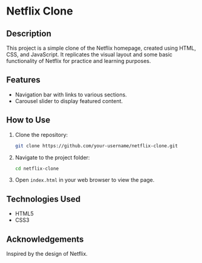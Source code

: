 # Netflix Clone

## Description

This project is a simple clone of the Netflix homepage, created using HTML, CSS, and JavaScript. It replicates the visual layout and some basic functionality of Netflix for practice and learning purposes.

## Features

- Navigation bar with links to various sections.
- Carousel slider to display featured content.

## How to Use

1. Clone the repository:
    ```bash
    git clone https://github.com/your-username/netflix-clone.git
    ```
2. Navigate to the project folder:
    ```bash
    cd netflix-clone
    ```
3. Open `index.html` in your web browser to view the page.

## Technologies Used

- HTML5
- CSS3

## Acknowledgements

Inspired by the design of Netflix.
